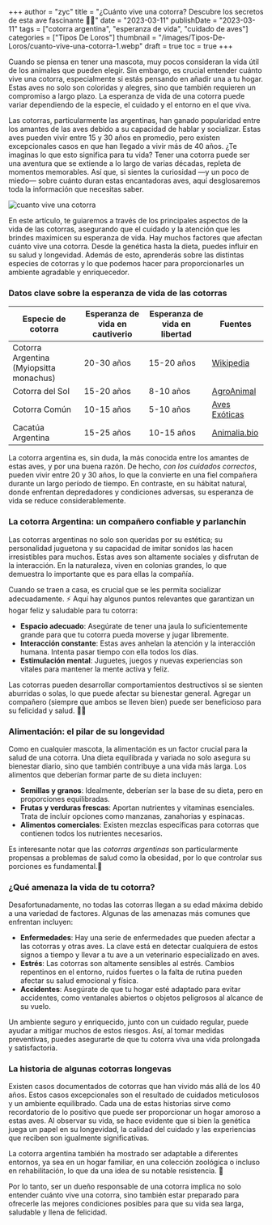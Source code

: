 +++
author = "zyc"
title = "¿Cuánto vive una cotorra? Descubre los secretos de esta ave fascinante 🦜✨"
date = "2023-03-11"
publishDate = "2023-03-11"
tags = ["cotorra argentina", "esperanza de vida", "cuidado de aves"]
categories = ["Tipos De Loros"]
thumbnail = "/images/Tipos-De-Loros/cuanto-vive-una-cotorra-1.webp"
draft = true
toc = true
+++


Cuando se piensa en tener una mascota, muy pocos consideran la vida útil de los animales que pueden elegir. Sin embargo, es crucial entender cuánto vive una cotorra, especialmente si estás pensando en añadir una a tu hogar. Estas aves no solo son coloridas y alegres, sino que también requieren un compromiso a largo plazo. La esperanza de vida de una cotorra puede variar dependiendo de la especie, el cuidado y el entorno en el que viva. 

Las cotorras, particularmente las argentinas, han ganado popularidad entre los amantes de las aves debido a su capacidad de hablar y socializar. Estas aves pueden vivir entre 15 y 30 años en promedio, pero existen excepcionales casos en que han llegado a vivir más de 40 años. ¿Te imaginas lo que esto significa para tu vida? Tener una cotorra puede ser una aventura que se extiende a lo largo de varias décadas, repleta de momentos memorables. Así que, si sientes la curiosidad —y un poco de miedo— sobre cuánto duran estas encantadoras aves, aquí desglosaremos toda la información que necesitas saber.

![cuanto vive una cotorra](/images/Tipos-De-Loros/cuanto-vive-una-cotorra-1.webp)

En este artículo, te guiaremos a través de los principales aspectos de la vida de las cotorras, asegurando que el cuidado y la atención que les brindes maximicen su esperanza de vida. Hay muchos factores que afectan cuánto vive una cotorra. Desde la genética hasta la dieta, puedes influir en su salud y longevidad. Además de esto, aprenderás sobre las distintas especies de cotorras y lo que podemos hacer para proporcionarles un ambiente agradable y enriquecedor.

### Datos clave sobre la esperanza de vida de las cotorras

| Especie de cotorra           | Esperanza de vida en cautiverio | Esperanza de vida en libertad | Fuentes                                            |
|-------------------------------|----------------------------------|-------------------------------|----------------------------------------------------|
| Cotorra Argentina (Myiopsitta monachus) | 20-30 años                       | 15-20 años                    | [Wikipedia](https://es.m.wikipedia.org/wiki/Myiopsitta_monachus) |
| Cotorra del Sol               | 15-20 años                       | 8-10 años                     | [AgroAnimal](https://www.agroanimal.es/blog/descubre-todo-sobre-la-cotorra/) |
| Cotorra Común                 | 10-15 años                       | 5-10 años                     | [Aves Exóticas](https://avesexoticas.org/cotorras/)      |
| Cacatúa Argentina              | 15-25 años                       | 10-15 años                    | [Animalia.bio](https://animalia.bio/es/monk-parakeet)     |

La cotorra argentina es, sin duda, la más conocida entre los amantes de estas aves, y por una buena razón. De hecho, *con los cuidados correctos*, pueden vivir entre 20 y 30 años, lo que la convierte en una fiel compañera durante un largo período de tiempo. En contraste, en su hábitat natural, donde enfrentan depredadores y condiciones adversas, su esperanza de vida se reduce considerablemente.

### La cotorra Argentina: un compañero confiable y parlanchín

Las cotorras argentinas no solo son queridas por su estética; su personalidad juguetona y su capacidad de imitar sonidos las hacen irresistibles para muchos. Estas aves son altamente sociales y disfrutan de la interacción. En la naturaleza, viven en colonias grandes, lo que demuestra lo importante que es para ellas la compañía. 

Cuando se traen a casa, es crucial que se les permita socializar adecuadamente. ⚡ Aquí hay algunos puntos relevantes que garantizan un hogar feliz y saludable para tu cotorra:

- **Espacio adecuado**: Asegúrate de tener una jaula lo suficientemente grande para que tu cotorra pueda moverse y jugar libremente.
- **Interacción constante**: Estas aves anhelan la atención y la interacción humana. Intenta pasar tiempo con ella todos los días.
- **Estimulación mental**: Juguetes, juegos y nuevas experiencias son vitales para mantener la mente activa y feliz. 

Las cotorras pueden desarrollar comportamientos destructivos si se sienten aburridas o solas, lo que puede afectar su bienestar general. Agregar un compañero (siempre que ambos se lleven bien) puede ser beneficioso para su felicidad y salud. 👫💚

### Alimentación: el pilar de su longevidad 

Como en cualquier mascota, la alimentación es un factor crucial para la salud de una cotorra. Una dieta equilibrada y variada no solo asegura su bienestar diario, sino que también contribuye a una vida más larga. Los alimentos que deberían formar parte de su dieta incluyen:

- **Semillas y granos**: Idealmente, deberían ser la base de su dieta, pero en proporciones equilibradas.
- **Frutas y verduras frescas**: Aportan nutrientes y vitaminas esenciales. Trata de incluir opciones como manzanas, zanahorias y espinacas.
- **Alimentos comerciales**: Existen mezclas específicas para cotorras que contienen todos los nutrientes necesarios.

Es interesante notar que las *cotorras argentinas* son particularmente propensas a problemas de salud como la obesidad, por lo que controlar sus porciones es fundamental.🥗

### ¿Qué amenaza la vida de tu cotorra?

Desafortunadamente, no todas las cotorras llegan a su edad máxima debido a una variedad de factores. Algunas de las amenazas más comunes que enfrentan incluyen:

- **Enfermedades**: Hay una serie de enfermedades que pueden afectar a las cotorras y otras aves. La clave está en detectar cualquiera de estos signos a tiempo y llevar a tu ave a un veterinario especializado en aves.
- **Estrés**: Las cotorras son altamente sensibles al estrés. Cambios repentinos en el entorno, ruidos fuertes o la falta de rutina pueden afectar su salud emocional y física.
- **Accidentes**: Asegúrate de que tu hogar esté adaptado para evitar accidentes, como ventanales abiertos o objetos peligrosos al alcance de su vuelo.

Un ambiente seguro y enriquecido, junto con un cuidado regular, puede ayudar a mitigar muchos de estos riesgos. Así, al tomar medidas preventivas, puedes asegurarte de que tu cotorra viva una vida prolongada y satisfactoria.

### La historia de algunas cotorras longevas

Existen casos documentados de cotorras que han vivido más allá de los 40 años. Estos casos excepcionales son el resultado de cuidados meticulosos y un ambiente equilibrado. Cada una de estas historias sirve como recordatorio de lo positivo que puede ser proporcionar un hogar amoroso a estas aves. Al observar su vida, se hace evidente que si bien la genética juega un papel en su longevidad, la calidad del cuidado y las experiencias que reciben son igualmente significativas.

La cotorra argentina también ha mostrado ser adaptable a diferentes entornos, ya sea en un hogar familiar, en una colección zoológica o incluso en rehabilitación, lo que da una idea de su notable resistencia. 🌻

Por lo tanto, ser un dueño responsable de una cotorra implica no solo entender cuánto vive una cotorra, sino también estar preparado para ofrecerle las mejores condiciones posibles para que su vida sea larga, saludable y llena de felicidad.
